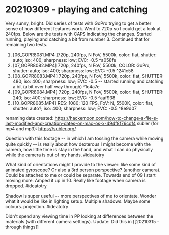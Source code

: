 # 20210309 - playing and catching 

Very sunny, bright. Did series of tests with GoPro trying to get a better sense of how different features work. Went to 720p so I could get a look at 240fps. Below are the tests with CAPS indicating the changes. Started running, playing and catching a bit from number 3. Continued that for remaining two tests. 

1. [06_GOPR8081.MP4 ]720p, 240fps, N FoV, 5500k, color: flat, shutter: auto; iso: 400; sharpness: low; EVC: -0.5 ^a058fe
2. [07_GOPR8082.MP4] 720p, 240fps, N FoV, 5500k, COLOR: GoPro, shutter: auto; iso: 400; sharpness: low; EVC: -0.5 ^241c58
3. [08_GOPR8083.MP4] 720p, 240fps, N FoV, 5500k, color: flat, SHUTTER: 480; iso: 400; sharpness: low; EVC: -0.5 -- started running and catching a bit (a bit over half way through) ^1c4a7e
4. [09_GOPR8084.MP4] 720p, 240fps, N FoV, 5500k, color: flat, SHUTTER: 240; iso: 400; sharpness: low; EVC: -0.5 ^aaf938
5.  [10_GOPR8085.MP4] RES: 1080; 120 FPS, FoV: N, 5500K, color: flat, shutter: auto?; iso: 400; sharpness: low; EVC: -0.5 ^8e9d07

renaming date created: https://hackernoon.com/how-to-change-a-file-s-last-modified-and-creation-dates-on-mac-os-x-494f8f76cdf4
subler (for mp4 and mp3): https://subler.org/

Question with this footage -- in which I am tossing the camera while moving quite quickly -- is really about how dexterous I might become with the camera, how little time is stay in the hand, and what I can do physically while the camera is out of my hands. #ideatotry

What kind of orientations might I provide to the viewer: like some kind of animated gyroscope? Or also a 3rd person perspective? (another camera). Could be attached to me or could be separate. Towards end of 09 I start moving more. Amped it up in 10. Really like footage when camera is dropped. #ideatotry  

Shadow is super useful -- more perspectives of me to orientate. Wonder what it would be like in lighting setup. Multiple shadows. Maybe some colours. projection. #ideatotry 

Didn't spend any viewing time in PP looking at differences between the materials (with different camera settings). Update: Did this in [[20210315 - through things]]

